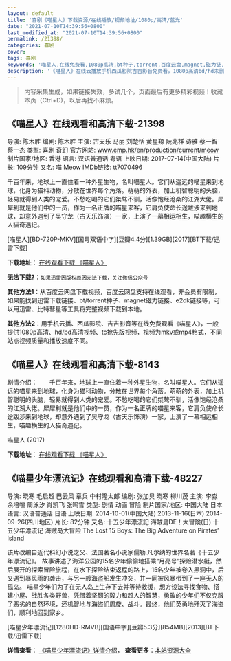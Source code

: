 ```yaml
---
layout: default
title: '喜剧《喵星人》下载资源/在线播放/视频地址/1080p/高清/蓝光'
date: "2021-07-10T14:39:56+0800"
last_modified_at: "2021-07-10T14:39:56+0800"
permalink: /21398/
categories: 喜剧
cover:
tags: 喜剧
keywords: '喵星人,在线免费看,1080p高清,bt种子,torrent,百度云盘,magnet,磁力链,迅雷下载资源'
description: '《喵星人》在线云播放手机西瓜影院吉吉影音免费看，1080p高清bd/hd未删减完整版和tc抢先枪版，mkv/mp4格式，附带bt/torrent种子、magnet/磁力链、百度云盘、网盘资源迅雷下载链接'
---
```


>内容采集生成，如果链接失效，多试几个，页面最后有更多精彩视频！收藏本页（Ctrl+D)，以后再找不麻烦。


## 《喵星人》在线观看和高清下载-21398

导演: 陈木胜 编剧: 陈木胜 主演: 古天乐 马丽 刘楚恬 黄星羱 阮兆祥 诗雅 蔡一智 蔡一杰 类型: 喜剧 奇幻 官方网站: www.emp.hk/en/production/current/meow 制片国家/地区: 香港 语言: 汉语普通话 粤语 上映日期: 2017-07-14(中国大陆) 片长: 109分钟 又名: 喵 Meow IMDb链接: tt7070496

千百年来，地球上一直住着一种外星生物，名叫喵星人。它们从遥远的喵星来到地球，化身为猫科动物，分散在世界每个角落。萌萌的外表，加上机智聪明的头脑，轻易就得到人类的宠爱。不愁吃喝的它们桀骜不驯，活像饱经沧桑的江湖大佬。犀犀利就是他们中的一员，作为一名正牌的喵星来客，它肩负使命长途跋涉来到地球，却意外遇到了吴守龙（古天乐饰演）一家，上演了一幕相运相生，喵趣横生的人猫奇遇记。


[喵星人][BD-720P-MKV][国粤双语中字][豆瓣4.4分][1.39GB][2017][BT下载/迅雷下载]

**下载地址**： [在线观看下载 《喵星人》](https://www.btdx8.com/torrent/mxr_2017.html) 


**无法下载?**：`如果迅雷因版权原因无法下载，关注微信公众号 `

**其他方法1**：从百度云网盘下载视频，百度云网盘支持在线观看，非会员有限制，如果能找到迅雷下载链接、bt/torrent种子、magnet磁力链接、e2dk链接等，可以用迅雷、比特彗星等工具将完整视频下载到本地。

**其他方法2**：用手机云播、西瓜影院、吉吉影音等在线免费观看《喵星人》，一般提供1080p高清、hd/bd高清视频、tc抢先版视频，视频为mkv或mp4格式，不同站点视频质量和播放速度不同。


## 《喵星人》在线观看和高清下载-8143

剧情介绍：　　千百年来，地球上一直住着一种外星生物，名叫喵星人。它们从遥远的喵星来到地球，化身为猫科动物，分散在世界每个角落。萌萌的外表，加上机智聪明的头脑，轻易就得到人类的宠爱。不愁吃喝的它们桀骜不驯，活像饱经沧桑的江湖大佬。犀犀利就是他们中的一员，作为一名正牌的喵星来客，它肩负使命长途跋涉来到地球，却意外遇到了吴守龙（古天乐饰演）一家，上演了一幕相运相生，喵趣横生的人猫奇遇记。


喵星人 (2017)

**下载地址**： [在线观看下载 《喵星人》](https://www.btbtdy.me/btdy/dy11504.html) 


## 《喵星少年漂流记》在线观看和高清下载-48227

导演: 晓寒 毛启超 巴云风 章兵 中村隆太郎 编剧: 张加贝 晓寒 柳川茂 主演: 李淼 余培喧 周泳汐 肖凯飞 张鸣雪 类型: 剧情 动画 冒险 制片国家/地区: 中国大陆 日本 语言: 汉语普通话 日语 上映日期: 2014-10-01(中国大陆) 2013-11-16(日本) 2014-09-26(四川地区) 片长: 82分钟 又名: 十五少年漂流記 海賊島DE！大冒険(日) 十五少年漂流记 海贼岛大冒险 The Lost 15 Boys: The Big Adventure on Pirates’ Island

该片改编自近代科幻小说之父、法国著名小说家儒勒.凡尔纳的世界名著《十五少年漂流记》。 故事讲述了海洋公园的15名少年偷偷地搭乘“月亮号”探险潜水艇，然后展开的探索冒险旅程，在水下探险结束返程的路上，15名少年被卷入黑洞中，后又遇到暴风雨的袭击，与另一艘海盗船发生冲突，并一同被风暴带到了一座无人的孤岛。 喵星少年们为了在无人岛上生存下去并等待救援，想方设法寻找食物、搭建小屋、战胜各类野兽，凭借着坚韧的毅力和超人的智慧，勇敢的少年们不仅克服了恶劣的自然环境，还机智地与海盗们周旋、战斗。最终，他们英勇地歼灭了海盗们，顺利地回到家乡。


[喵星少年漂流记][1280HD-RMVB][国语中字][豆瓣5.3分][854MB][2013][BT下载/迅雷下载]

**详情查看**： [《喵星少年漂流记》详情介绍](/movie/48227/)， **查看更多**：[本站资源大全](/movie/t/all/)

